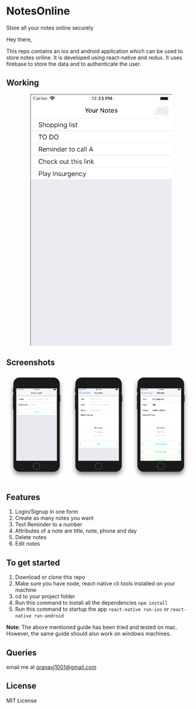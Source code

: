 # NotesOnline
Store all your notes online securely

Hey there,

This repo contains an ios and android application which can be used to store notes online.
It is developed using react-native and redux. It uses firebase to store the data and to authenticate the user.

## Working

<p align="center">
  <img src="working.gif">
</p>

## Screenshots

<p float="left">
  <img src="ScreenShot1.png" width="32%" >
  <img src="ScreenShot2.png" width="32%" > 
  <img src="ScreenShot3.png" width="32%" >
</p>

## Features

1. Login/Signup in one form
2. Create as many notes you want
3. Text Reminder to a number
4. Attributes of a note are title, note, phone and day
5. Delete notes
6. Edit notes

## To get started

1. Download or clone this repo
2. Make sure you have node, react-native cli tools installed on your machine
3. cd to your project folder
4. Run this command to install all the dependencies 
```npm install```
5. Run this command to startup the app
```react-native run-ios``` or ```react-native run-android```

**Note**: The above mentioned guide has been tried and tested on mac. However, the same guide should also work on windows machines.

## Queries

email me at pranavj1001@gmail.com

## License

MIT License
